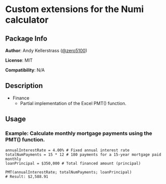 # Custom extensions for the Numi calculator

## Package Info

**Author**: Andy Kellerstrass ([@zero5100](https://github.com/zero5100))

**License**: MIT

**Compatibility**: N/A

## Description

* Finance
  * Partial implementation of the Excel PMT() function.

## Usage

### Example: Calculate monthly mortgage payments using the PMT() function.
```
annualInterestRate = 4.00% # Fixed annual interest rate
totalNumPayments = 15 * 12 # 180 payments for a 15-year mortgage paid monthly
loanPrincipal = $350,000 # Total financed amount (principal)

PMT(annualInterestRate; totalNumPayments; loanPrincipal)
# Result: $2,588.91
```
